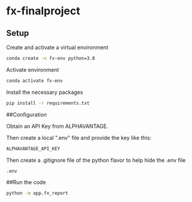 # fx-finalproject

## Setup
Create and activate a virtual environment

```sh
conda create -n fx-env python=3.8
```

Activate environment
```sh
conda activate fx-env
```

Install the necessary packages
```sh
pip install -r requirements.txt
```

##Configuration

Obtain an API Key from ALPHAVANTAGE.

Then create a local ".env" file and provide the key like this:
```sh
ALPHAVANTAGE_API_KEY
```

Then create a .gitignore file of the python flavor to help hide the .env file

```sh
.env
```

##Run the code


```sh
python -m app.fx_report
```


